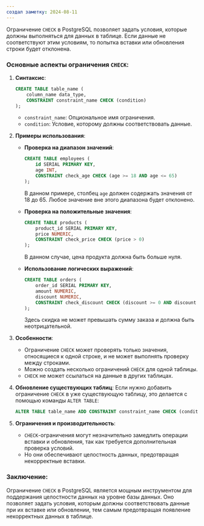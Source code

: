 ```yaml
---
создал заметку: 2024-08-11
---
```

Ограничение `CHECK` в PostgreSQL позволяет задать условия, которые должны выполняться для данных в таблице. Если данные не соответствуют этим условиям, то попытка вставки или обновления строки будет отклонена.

### Основные аспекты ограничения `CHECK`:

1. **Синтаксис**:
   ```sql
   CREATE TABLE table_name (
       column_name data_type,
       CONSTRAINT constraint_name CHECK (condition)
   );
   ```
   - `constraint_name`: Опциональное имя ограничения.
   - `condition`: Условие, которому должны соответствовать данные.

2. **Примеры использования**:
   - **Проверка на диапазон значений**:
     ```sql
     CREATE TABLE employees (
         id SERIAL PRIMARY KEY,
         age INT,
         CONSTRAINT check_age CHECK (age >= 18 AND age <= 65)
     );
     ```
     В данном примере, столбец `age` должен содержать значения от 18 до 65. Любое значение вне этого диапазона будет отклонено.

   - **Проверка на положительные значения**:
     ```sql
     CREATE TABLE products (
         product_id SERIAL PRIMARY KEY,
         price NUMERIC,
         CONSTRAINT check_price CHECK (price > 0)
     );
     ```
     В данном случае, цена продукта должна быть больше нуля.

   - **Использование логических выражений**:
     ```sql
     CREATE TABLE orders (
         order_id SERIAL PRIMARY KEY,
         amount NUMERIC,
         discount NUMERIC,
         CONSTRAINT check_discount CHECK (discount >= 0 AND discount <= amount)
     );
     ```
     Здесь скидка не может превышать сумму заказа и должна быть неотрицательной.

3. **Особенности**:
   - Ограничение `CHECK` может проверять только значения, относящиеся к одной строке, и не может выполнять проверку между строками.
   - Можно создать несколько ограничений `CHECK` для одной таблицы.
   - `CHECK` не может ссылаться на данные в других таблицах.

4. **Обновление существующих таблиц**:
   Если нужно добавить ограничение `CHECK` в уже существующую таблицу, это делается с помощью команды `ALTER TABLE`:
   ```sql
   ALTER TABLE table_name ADD CONSTRAINT constraint_name CHECK (condition);
   ```

5. **Ограничения и производительность**:
   - `CHECK`-ограничения могут незначительно замедлить операции вставки и обновления, так как требуется дополнительная проверка условий.
   - Но они обеспечивают целостность данных, предотвращая некорректные вставки.

### Заключение:
Ограничение `CHECK` в PostgreSQL является мощным инструментом для поддержания целостности данных на уровне базы данных. Оно позволяет задать условия, которым должны соответствовать данные при их вставке или обновлении, тем самым предотвращая появление некорректных данных в таблице.